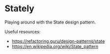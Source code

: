 # Stately

Playing around with the State design pattern.

Useful resources:

- https://refactoring.guru/design-patterns/state
- https://en.wikipedia.org/wiki/State_pattern

